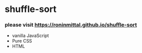 # shuffle-sort

### please visit https://roninmittal.github.io/shuffle-sort

  * vanilla JavaScript
  * Pure CSS
  * HTML
